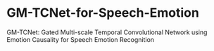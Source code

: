 # GM-TCNet-for-Speech-Emotion
GM-TCNet: Gated Multi-scale Temporal Convolutional Network using Emotion Causality for Speech Emotion Recognition
